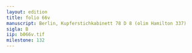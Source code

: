 ```yaml
---
layout: edition
title: folio 66v
manuscript: Berlin, Kupferstichkabinett 78 D 8 (olim Hamilton 337)
sigla: B
iip: b066v.tif
milestone: 132
---
```

